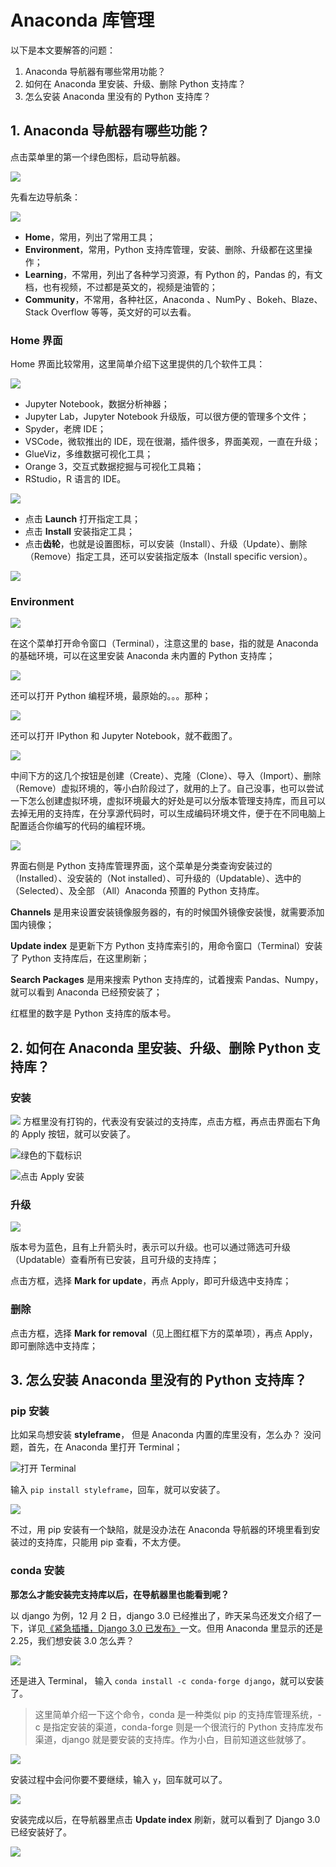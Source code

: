# Anaconda 库管理

以下是本文要解答的问题：

1. Anaconda 导航器有哪些常用功能？
2. 如何在 Anaconda 里安装、升级、删除 Python 支持库？
3. 怎么安装 Anaconda 里没有的 Python 支持库？

## 1. Anaconda 导航器有哪些功能？

点击菜单里的第一个绿色图标，启动导航器。

![](https://upload-images.jianshu.io/upload_images/3240514-4d8d45bcf8fc4f20.png?imageMogr2/auto-orient/strip%7CimageView2/2/w/1240)

先看左边导航条：

![](https://upload-images.jianshu.io/upload_images/3240514-fccc707fb1b069d1.png?imageMogr2/auto-orient/strip%7CimageView2/2/w/1240)

* **Home**，常用，列出了常用工具；
* **Environment**，常用，Python 支持库管理，安装、删除、升级都在这里操作；
* **Learning**，不常用，列出了各种学习资源，有 Python 的，Pandas 的，有文档，也有视频，不过都是英文的，视频是油管的；
* **Community**，不常用，各种社区，Anaconda 、NumPy 、Bokeh、Blaze、Stack Overflow 等等，英文好的可以去看。

### Home 界面

Home 界面比较常用，这里简单介绍下这里提供的几个软件工具：

![](https://upload-images.jianshu.io/upload_images/3240514-868ab3d81db63c63.png?imageMogr2/auto-orient/strip%7CimageView2/2/w/1240)

* Jupyter Notebook，数据分析神器；
* Jupyter Lab，Jupyter Notebook 升级版，可以很方便的管理多个文件；
* Spyder，老牌 IDE；
* VSCode，微软推出的 IDE，现在很潮，插件很多，界面美观，一直在升级；
* GlueViz，多维数据可视化工具；
* Orange 3，交互式数据挖掘与可视化工具箱；
* RStudio，R 语言的 IDE。

![](https://upload-images.jianshu.io/upload_images/3240514-6787da5facc72571.png?imageMogr2/auto-orient/strip%7CimageView2/2/w/1240)

* 点击 **Launch** 打开指定工具；
* 点击 **Install** 安装指定工具；
* 点击**齿轮**，也就是设置图标，可以安装（Install）、升级（Update）、删除（Remove）指定工具，还可以安装指定版本（Install specific version）。

![](https://upload-images.jianshu.io/upload_images/3240514-76a3883805618ef7.png?imageMogr2/auto-orient/strip%7CimageView2/2/w/1240)

### Environment

![](https://upload-images.jianshu.io/upload_images/3240514-1b0d0de452790fbf.png?imageMogr2/auto-orient/strip%7CimageView2/2/w/1240)

在这个菜单打开命令窗口（Terminal），注意这里的 base，指的就是 Anaconda 的基础环境，可以在这里安装 Anaconda 未内置的 Python 支持库；

![](https://upload-images.jianshu.io/upload_images/3240514-3e16b12498c67a87.png?imageMogr2/auto-orient/strip%7CimageView2/2/w/1240)

还可以打开 Python 编程环境，最原始的。。。那种；

![](https://upload-images.jianshu.io/upload_images/3240514-50cb6fe91d65b20d.png?imageMogr2/auto-orient/strip%7CimageView2/2/w/1240)

还可以打开 IPython 和 Jupyter Notebook，就不截图了。

![](https://upload-images.jianshu.io/upload_images/3240514-3f1ffed36e483901.png?imageMogr2/auto-orient/strip%7CimageView2/2/w/1240)

中间下方的这几个按钮是创建（Create）、克隆（Clone）、导入（Import）、删除（Remove）虚拟环境的，等小白阶段过了，就用的上了。自己没事，也可以尝试一下怎么创建虚拟环境，虚拟环境最大的好处是可以分版本管理支持库，而且可以去掉无用的支持库，在分享源代码时，可以生成编码环境文件，便于在不同电脑上配置适合你编写的代码的编程环境。

![](https://upload-images.jianshu.io/upload_images/3240514-a8dfbea6dae4a2e8.png?imageMogr2/auto-orient/strip%7CimageView2/2/w/1240)

界面右侧是 Python 支持库管理界面，这个菜单是分类查询安装过的（Installed）、没安装的（Not installed）、可升级的（Updatable）、选中的（Selected）、及全部 （All）Anaconda 预置的 Python 支持库。

**Channels** 是用来设置安装镜像服务器的，有的时候国外镜像安装慢，就需要添加国内镜像；

**Update index** 是更新下方 Python 支持库索引的，用命令窗口（Terminal）安装了 Python 支持库后，在这里刷新；

**Search Packages** 是用来搜索 Python 支持库的，试着搜索 Pandas、Numpy，就可以看到 Anaconda 已经预安装了；

红框里的数字是 Python 支持库的版本号。


## 2. 如何在 Anaconda 里安装、升级、删除 Python 支持库？

### 安装

![](https://upload-images.jianshu.io/upload_images/3240514-8420433c6fba4b4c.png?imageMogr2/auto-orient/strip%7CimageView2/2/w/1240)
方框里没有打钩的，代表没有安装过的支持库，点击方框，再点击界面右下角的 Apply 按钮，就可以安装了。

![绿色的下载标识](https://upload-images.jianshu.io/upload_images/3240514-c2de164e0b6245f2.png?imageMogr2/auto-orient/strip%7CimageView2/2/w/1240)


![点击 Apply 安装](https://upload-images.jianshu.io/upload_images/3240514-bd0bccf1bda58dce.png?imageMogr2/auto-orient/strip%7CimageView2/2/w/1240)

### 升级

![](https://upload-images.jianshu.io/upload_images/3240514-a9282faf3bb0be62.png?imageMogr2/auto-orient/strip%7CimageView2/2/w/1240)

版本号为蓝色，且有上升箭头时，表示可以升级。也可以通过筛选可升级（Updatable）查看所有已安装，且可升级的支持库；

点击方框，选择 **Mark for update**，再点 Apply，即可升级选中支持库；

### 删除

点击方框，选择 **Mark for removal**（见上图红框下方的菜单项），再点 Apply，即可删除选中支持库；

## 3. 怎么安装 Anaconda 里没有的 Python 支持库？

### pip 安装

比如呆鸟想安装 **styleframe**， 但是 Anaconda 内置的库里没有，怎么办？
没问题，首先，在 Anaconda 里打开 Terminal；

![打开 Terminal](https://upload-images.jianshu.io/upload_images/3240514-3024bf6c4f42fd56.png?imageMogr2/auto-orient/strip%7CimageView2/2/w/1240)

输入 `pip install styleframe`，回车，就可以安装了。

![](https://upload-images.jianshu.io/upload_images/3240514-9899df7689e66d96.png?imageMogr2/auto-orient/strip%7CimageView2/2/w/1240)

不过，用 pip 安装有一个缺陷，就是没办法在 Anaconda 导航器的环境里看到安装过的支持库，只能用 pip 查看，不太方便。

### conda 安装

**那怎么才能安装完支持库以后，在导航器里也能看到呢？**

以 django 为例，12 月 2 日，django 3.0 已经推出了，昨天呆鸟还发文介绍了一下，详见[《紧急插播，Django 3.0 已发布》](https://mp.weixin.qq.com/s/ksClnUERnA_aY3ADHx4PRw)一文。但用 Anaconda 里显示的还是 2.25，我们想安装 3.0 怎么弄？

![](https://upload-images.jianshu.io/upload_images/3240514-e23cac3eb5415451.png?imageMogr2/auto-orient/strip%7CimageView2/2/w/1240)

还是进入 Terminal， 输入 `conda install -c conda-forge django`，就可以安装了。

> 这里简单介绍一下这个命令，conda 是一种类似 pip 的支持库管理系统，-c 是指定安装的渠道，conda-forge 则是一个很流行的 Python 支持库发布渠道，django 就是要安装的支持库。作为小白，目前知道这些就够了。

![](https://upload-images.jianshu.io/upload_images/3240514-4262493e496224e2.png?imageMogr2/auto-orient/strip%7CimageView2/2/w/1240)

安装过程中会问你要不要继续，输入 `y`，回车就可以了。

![](https://upload-images.jianshu.io/upload_images/3240514-dbd16355a2a3c3be.png?imageMogr2/auto-orient/strip%7CimageView2/2/w/1240)

安装完成以后，在导航器里点击 **Update index**  刷新，就可以看到了 Django 3.0 已经安装好了。

![](https://upload-images.jianshu.io/upload_images/3240514-000d263ca9d9f6f5.png?imageMogr2/auto-orient/strip%7CimageView2/2/w/1240)
